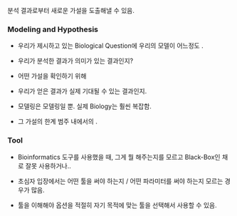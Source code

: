 분석 결과로부터 새로운 가설을 도출해낼 수 있음. 

### Modeling and Hypothesis 

- 우리가 제시하고 있는 Biological Question에 우리의 모델이 어느정도 .

- 우리가 분석한 결과가 의미가 있는 결과인지?
- 어떤 가설을 확인하기 위해 

- 우리가 얻은 결과가 실제 기대될 수 있는 결과인지.

- 모델링은 모델링일 뿐. 실제 Biology는 훨씬 복잡함.



- 그 가설의 한계 범주 내에서의 . 

### Tool
- Bioinformatics 도구를 사용했을 때, 그게 뭘 해주는지를 모르고 Black-Box인 채로 잘못 사용하거나..

- 초심자 입장에서는 어떤 툴을 써야 하는지 / 어떤 파라미터를 써야 하는지 모르는 경우가 많음.

- 툴을 이해해야 옵션을 적절히 자기 목적에 맞는 툴을 선택해서 사용할 수 있음.

